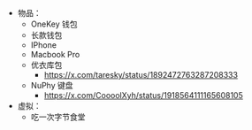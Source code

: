 - 物品：
	- OneKey 钱包
	- 长款钱包
	- IPhone
	- Macbook Pro
	- 优衣库包
		- https://x.com/taresky/status/1892472763287208333
	- NuPhy 键盘
		- https://x.com/CoooolXyh/status/1918564111165608105
- 虚拟：
	- 吃一次字节食堂
